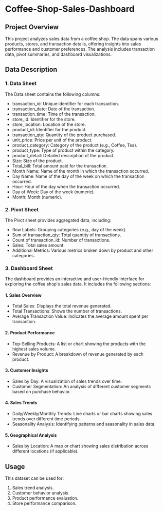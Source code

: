 # Coffee-Shop-Sales-Dashboard
## Project Overview
This project analyzes sales data from a coffee shop. The data spans various products, stores, and transaction details, offering insights into sales performance and customer preferences. The analysis includes transaction data, pivot summaries, and dashboard visualizations.

## Data Description
### 1. Data Sheet
The Data sheet contains the following columns:

* transaction_id: Unique identifier for each transaction.
* transaction_date: Date of the transaction.
* transaction_time: Time of the transaction.
* store_id: Identifier for the store.
* store_location: Location of the store.
* product_id: Identifier for the product.
* transaction_qty: Quantity of the product purchased.
* unit_price: Price per unit of the product.
* product_category: Category of the product (e.g., Coffee, Tea).
* product_type: Type of product within the category.
* product_detail: Detailed description of the product.
* Size: Size of the product.
* Total_bill: Total amount paid for the transaction.
* Month Name: Name of the month in which the transaction occurred.
* Day Name: Name of the day of the week on which the transaction occurred.
* Hour: Hour of the day when the transaction occurred.
* Day of Week: Day of the week (numeric).
* Month: Month (numeric).
### 2. Pivot Sheet
The Pivot sheet provides aggregated data, including:

* Row Labels: Grouping categories (e.g., day of the week).
* Sum of transaction_qty: Total quantity of transactions.
* Count of transaction_id: Number of transactions.
* Sales: Total sales amount.
* Additional Metrics: Various metrics broken down by product and other categories.
### 3. Dashboard Sheet
The dashboard provides an interactive and user-friendly interface for exploring the coffee shop's sales data. It includes the following sections:

#### 1. Sales Overview
* Total Sales: Displays the total revenue generated.
* Total Transactions: Shows the number of transactions.
* Average Transaction Value: Indicates the average amount spent per transaction.
#### 2. Product Performance
* Top-Selling Products: A list or chart showing the products with the highest sales volume.
* Revenue by Product: A breakdown of revenue generated by each product.
#### 3. Customer Insights
* Sales by Day: A visualization of sales trends over time.
* Customer Segmentation: An analysis of different customer segments based on purchase behavior.
#### 4. Sales Trends
* Daily/Weekly/Monthly Trends: Line charts or bar charts showing sales trends over different time periods.
* Seasonality Analysis: Identifying patterns and seasonality in sales data.
#### 5. Geographical Analysis
* Sales by Location: A map or chart showing sales distribution across different locations (if applicable).
## Usage
This dataset can be used for:

1. Sales trend analysis.
2. Customer behavior analysis.
3. Product performance evaluation.
4. Store performance comparison.
